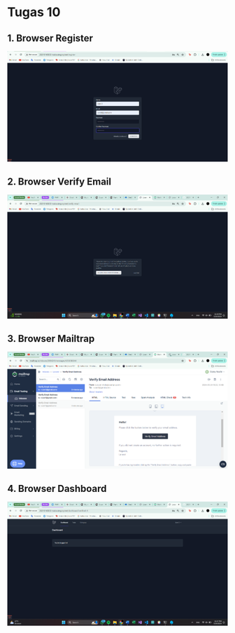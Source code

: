 # Tugas 10

## 1. Browser Register

![Alt text](screenshot/tugas10/1.png)

## 2. Browser Verify Email

![Alt text](screenshot/tugas10/2.png)

## 3. Browser Mailtrap

![Alt text](screenshot/tugas10/3.png)

## 4. Browser Dashboard

![Alt text](screenshot/tugas10/4.png)
